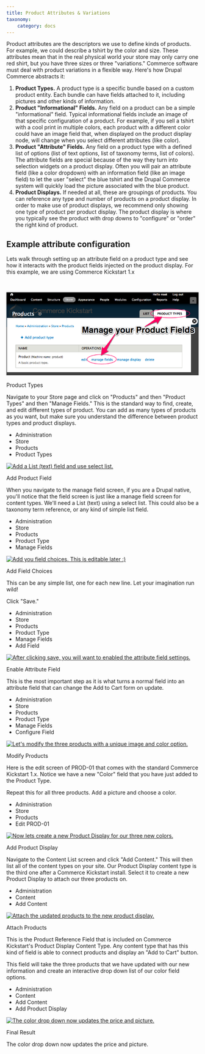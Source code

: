 ```yaml
---
title: Product Attributes & Variations
taxonomy:
    category: docs
---
```


<div class="docs-enhanced">
<p>Product attributes are the descriptors we use to define kinds of products. For example, we could describe a tshirt by the color and size. These attributes mean that in the real physical world your store may only carry one red shirt, but you have three sizes or three "variations." Commerce software must deal with product variations in a flexible way. Here's how Drupal Commerce abstracts it:</p>
<ol>
    <li><strong>Product Types.</strong> A product type is a specific bundle based on a custom product entity. Each bundle can have fields attached to it, including pictures and other kinds of information.</li>
    <li><strong>Product "Informational" Fields.</strong> Any field on a product can be a simple "informational" field. Typical informational fields include an image of that specific configuration of a product. For example, if you sell a tshirt with a cool print in multiple colors, each product with a different color could have an image field that, when displayed on the product display node, will change when you select different attributes (like color).</li>
    <li><strong>Product "Attribute" Fields.</strong> Any field on a product type with a defined list of options (list of text options, list of taxonomy terms, list of colors). The attribute fields are special because of the way they turn into selection widgets on a product display. Often you will pair an attribute field (like a color dropdown) with an information field (like an image field) to let the user "select" the blue tshirt and the Drupal Commerce system will quickly load the picture associated with the blue product.</li>
    <li><strong>Product Displays.</strong> If needed at all, these are groupings of products. You can reference any type and number of products on a product display. In order to make use of product displays, we recommend only showing one type of product per product display. The product display is where you typically see the product with drop downs to "configure" or "order" the right kind of product.</li>
</ol>

<H2>Example attribute configuration</H2>
<p>Lets walk through setting up an attribute field on a product type and see how it interacts with the product fields injected on the product display. For this example, we are using Commerce Kickstart 1.x</p>
<div class="screenshot screenshot-caption">
    <div class="img">
        <a href="/sites/default/files/docs/"><img
        src="/sites/default/files/docs/Prod-Attr-Step1.png" alt="" /></a>
    </div>

![Manage your Product Fields](Prod-Attr-Step1.png)
<div class="caption">
        <p class="caption-title">Product Types</p>
        <p>Navigate to your Store page and click on "Products" and then "Product
        Types" and then "Manage Fields." This is the standard way to find,
        create, and edit different types of product. You can add as many types
        of products as you want, but make sure you understand the difference
        between product types and product displays.</p>
    </div>
<ul class="screenshot_breadcrumbs">
        <li class="first">Administration</li>
        <li>Store</li>
        <li>Products</li>
        <li class="last">Product Types</li>
    </ul>
</div>

<div class="screenshot screenshot-caption">
    <div class="img">
        <a href="/sites/default/files/docs/Prod-Attr-Step2.png"><img
        src="/sites/default/files/docs/Prod-Attr-Step2.png" alt="Add a List (text) field
        and use select list." /></a>
    </div>
<div class="caption">
        <p class="caption-title">Add Product Field</p>
        <p>When you navigate to the manage field screen, if you are a Drupal
        native, you'll notice that the field screen is just like a manage field
        screen for content types. We'll need a List (text) using a select list.
        This could also be a taxonomy term reference, or any kind of simple list
        field.</p>
    </div>
<ul class="screenshot_breadcrumbs">
        <li class="first">Administration</li>
        <li>Store</li>
        <li>Products</li>
        <li>Product Type</li>
        <li class="last">Manage Fields</li>
    </ul>
</div>

<div class="screenshot screenshot-caption">
    <div class="img">
        <a href="/sites/default/files/docs/Prod-Attr-Step3.png"><img
        src="/sites/default/files/docs/Prod-Attr-Step3.png" alt="Add you field choices.
        This is editable later :)" /></a>
    </div>
<div class="caption">
        <p class="caption-title">Add Field Choices</p>
        <p>This can be any simple list, one for each new line. Let your imagination run wild!</p>
        <p>Click "Save."</p>
    </div>
<ul class="screenshot_breadcrumbs">
        <li class="first">Administration</li>
        <li>Store</li>
        <li>Products</li>
        <li>Product Type</li>
        <li>Manage Fields</li>
        <li class="last">Add Field</li>
    </ul>
</div>

<div class="screenshot screenshot-caption">
    <div class="img">
        <a href="/sites/default/files/docs/Prod-Attr-Step4.png"><img
        src="/sites/default/files/docs/Prod-Attr-Step4.png" alt="After clicking save, you
        will want to enabled the attribute field settings." /></a>
    </div>
<div class="caption">
        <p class="caption-title">Enable Attribute Field</p>
        <p>This is the most important step as it is what turns a normal field
        into an attribute field that can change the Add to Cart form on
        update.</p>
    </div>
<ul class="screenshot_breadcrumbs">
        <li class="first">Administration</li>
        <li>Store</li>
        <li>Products</li>
        <li>Product Type</li>
        <li>Manage Fields</li>
        <li class="last">Configure Field</li>
    </ul>
</div>

<div class="screenshot screenshot-caption">
    <div class="img">
        <a href="/sites/default/files/docs/Prod-Attr-Step5.png"><img
        src="/sites/default/files/docs/Prod-Attr-Step5.png" alt="Let's modify the three
        products with a unique image and color option." /></a>
    </div>
<div class="caption">
        <p class="caption-title">Modify Products</p>
        <p>Here is the edit screen of PROD-01 that comes with the standard
        Commerce Kickstart 1.x. Notice we have a new "Color" field that you have
        just added to the Product Type.</p>
        <p>Repeat this for all three products. Add a picture and choose a
        color.</p>
    </div>
<ul class="screenshot_breadcrumbs">
        <li class="first">Administration</li>
        <li>Store</li>
        <li>Products</li>
        <li class="last">Edit PROD-01</li>
    </ul>
</div>

<div class="screenshot screenshot-caption">
    <div class="img">
        <a href="/sites/default/files/docs/Prod-Attr-Step6.png"><img
        src="/sites/default/files/docs/Prod-Attr-Step6.png" alt="Now lets create a new
        Product Display for our three new colors." /></a>
    </div>
<div class="caption">
        <p class="caption-title">Add Product Display</p>
        <p>Navigate to the Content List screen and click "Add Content." This
        will then list all of the content types on your site. Our Product
        Display content type is the third one after a Commerce Kickstart
        install. Select it to create a new Product Display to attach our three
        products on.</p>
    </div>
<ul class="screenshot_breadcrumbs">
        <li class="first">Administration</li>
        <li>Content</li>
        <li class="last">Add Content</li>
    </ul>
</div>

<div class="screenshot screenshot-caption">
    <div class="img">
        <a href="/sites/default/files/docs/Prod-Attr-Step7.png"><img
        src="/sites/default/files/docs/Prod-Attr-Step7.png" alt="Attach the updated
        products to the new product display." /></a>
    </div>
<div class="caption">
        <p class="caption-title">Attach Products</p>
        <p>This is the Product Reference Field that is included on Commerce
        Kickstart's Product Display Content Type. Any content type that has this
        kind of field is able to connect products and display an "Add to Cart"
        button. </p>
        <p>This field will take the three products that we have updated with our
        new information and create an interactive drop down list of our color
        field options.</p>
    </div>
<ul class="screenshot_breadcrumbs">
        <li class="first">Administration</li>
        <li>Content</li>
        <li>Add Content</li>
        <li class="last">Add Product Display</li>
    </ul>
</div>

<div class="screenshot screenshot-caption">
    <div class="img">
        <a href="/sites/default/files/docs/Prod-Attr-Step8.png"><img
        src="/sites/default/files/docs/Prod-Attr-Step8.png" alt="The color drop down now
        updates the price and picture." /></a>
    </div>
<div class="caption">
        <p class="caption-title">Final Result</p>
        <p>The color drop down now updates the price and picture.</p>
    </div>
</div>

</div>
